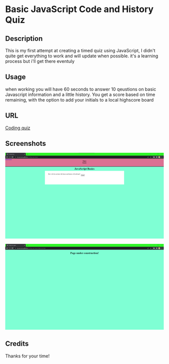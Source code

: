 #  Basic JavaScript Code and History Quiz

## Description
 This is my first attempt at creating a timed quiz using JavaScript, I didn't quite get everything to work and will update when possible. it's a learning process but i'll get there eventuly 

## Usage
when working you will have 60 seconds to answer 10 qeustions on  basic Javascript information and a little history. 
You get a score based on time remaining, with the option to add your initials to a local highscore board

## URL
[Coding quiz](https://brosencrans.github.io/coding-quiz-basic/)

## Screenshots
![Quiz Start](assets\screenshots\quiz-page-1.png)

![Highscore page under construction](assets\screenshots\under-construction-highscore.png)


## Credits
Thanks for your time!